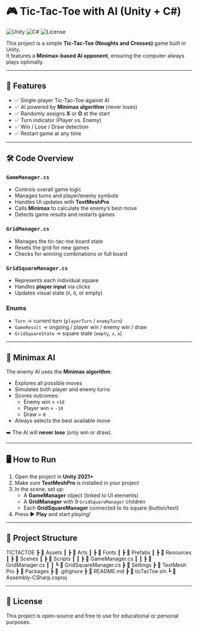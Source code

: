 # 🎮 Tic-Tac-Toe with AI (Unity + C#)

![Unity](https://img.shields.io/badge/Unity-2021%2B-black?logo=unity)
![C#](https://img.shields.io/badge/C%23-Game%20Scripts-239120?logo=csharp&logoColor=white)
![License](https://img.shields.io/badge/license-MIT-green)

This project is a simple **Tic-Tac-Toe (Noughts and Crosses)** game built in Unity.  
It features a **Minimax-based AI opponent**, ensuring the computer always plays optimally.

---

## 🚀 Features
- ✅ Single-player Tic-Tac-Toe against AI  
- ✅ AI powered by **Minimax algorithm** (never loses)  
- ✅ Randomly assigns **X** or **O** at the start  
- ✅ Turn indicator (Player vs. Enemy)  
- ✅ Win / Lose / Draw detection  
- ✅ Restart game at any time  

---

## 🛠 Code Overview

### `GameManager.cs`
- Controls overall game logic  
- Manages turns and player/enemy symbols  
- Handles UI updates with **TextMeshPro**  
- Calls **Minimax** to calculate the enemy’s best move  
- Detects game results and restarts games  

### `GridManager.cs`
- Manages the tic-tac-toe board state  
- Resets the grid for new games  
- Checks for winning combinations or full board  

### `GridSquareManager.cs`
- Represents each individual square  
- Handles **player input** via clicks  
- Updates visual state (`X`, `O`, or empty)  

### Enums
- `Turn` → current turn (`playerTurn` / `enemyTurn`)  
- `GameResult` → ongoing / player win / enemy win / draw  
- `GridSquareState` → square state (`empty`, `x`, `o`)  

---

## 🤖 Minimax AI
The enemy AI uses the **Minimax algorithm**:
- Explores all possible moves  
- Simulates both player and enemy turns  
- Scores outcomes:  
  - Enemy win = `+10`  
  - Player win = `-10`  
  - Draw = `0`  
- Always selects the best available move  

➡️ The AI will **never lose** (only win or draw).  

---

## 🖥 How to Run
1. Open the project in **Unity 2021+**  
2. Make sure **TextMeshPro** is installed in your project  
3. In the scene, set up:  
   - A **GameManager** object (linked to UI elements)  
   - A **GridManager** with 9 `GridSquareManager` children  
   - Each **GridSquareManager** connected to its square (button/text)  
4. Press ▶️ **Play** and start playing!  

---

## 📂 Project Structure
TICTACTOE
┣ 📂 Assets
┃ ┣ 📂 Arts
┃ ┣ 📂 Fonts
┃ ┣ 📂 Prefabs
┃ ┣ 📂 Resources
┃ ┣ 📂 Scenes
┃ ┣ 📂 Scripts
┃ ┃ ┣ 📜 GameManager.cs
┃ ┃ ┣ 📜 GridManager.cs
┃ ┃ ┗ 📜 GridSquareManager.cs
┣ 📂 Settings
┣ 📂 TextMesh Pro
┣ 📂 Packages
┣ 📜 .gitignore
┣ 📜 README.md
┣ 📜 ticTacToe.sln
┗ 📜 Assembly-CSharp.csproj

---

## 📜 License
This project is open-source and free to use for educational or personal purposes.
